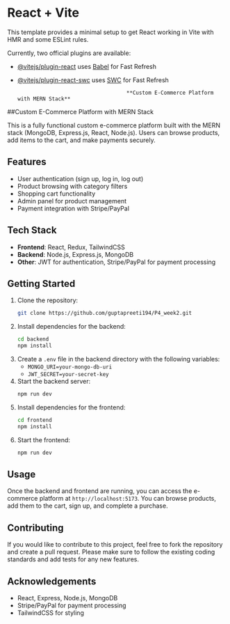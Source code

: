 # React + Vite

This template provides a minimal setup to get React working in Vite with HMR and some ESLint rules.

Currently, two official plugins are available:

- [@vitejs/plugin-react](https://github.com/vitejs/vite-plugin-react/blob/main/packages/plugin-react/README.md) uses [Babel](https://babeljs.io/) for Fast Refresh
- [@vitejs/plugin-react-swc](https://github.com/vitejs/vite-plugin-react-swc) uses [SWC](https://swc.rs/) for Fast Refresh

                                         **Custom E-Commerce Platform with MERN Stack**
##Custom E-Commerce Platform with MERN Stack

This is a fully functional custom e-commerce platform built with the MERN stack (MongoDB, Express.js, React, Node.js). Users can browse products, add items to the cart, and make payments securely.

## Features

- User authentication (sign up, log in, log out)
- Product browsing with category filters
- Shopping cart functionality
- Admin panel for product management
- Payment integration with Stripe/PayPal

## Tech Stack

- **Frontend**: React, Redux, TailwindCSS
- **Backend**: Node.js, Express.js, MongoDB
- **Other**: JWT for authentication, Stripe/PayPal for payment processing

## Getting Started

1. Clone the repository:
    ```bash
    git clone https://github.com/guptapreeti194/P4_week2.git
    ```
2. Install dependencies for the backend:
    ```bash
    cd backend
    npm install
    ```
3. Create a `.env` file in the backend directory with the following variables:
    - `MONGO_URI=your-mongo-db-uri`
    - `JWT_SECRET=your-secret-key`
4. Start the backend server:
    ```bash
    npm run dev
    ```
5. Install dependencies for the frontend:
    ```bash
    cd frontend
    npm install
    ```
6. Start the frontend:
    ```bash
    npm run dev
    ```

## Usage

Once the backend and frontend are running, you can access the e-commerce platform at `http://localhost:5173`. You can browse products, add them to the cart, sign up, and complete a purchase.

## Contributing

If you would like to contribute to this project, feel free to fork the repository and create a pull request. Please make sure to follow the existing coding standards and add tests for any new features.

## Acknowledgements

- React, Express, Node.js, MongoDB
- Stripe/PayPal for payment processing
- TailwindCSS for styling
